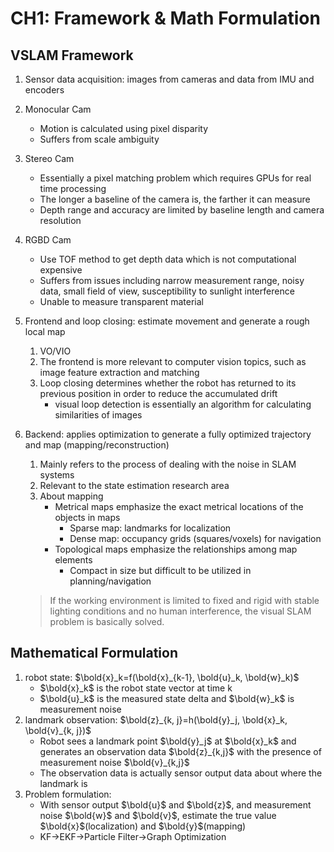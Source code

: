 # CH1: Framework & Math Formulation

## VSLAM Framework

1.  Sensor data acquisition: images from cameras and data from IMU and encoders
   1. Monocular Cam
      * Motion is calculated using pixel disparity
      * Suffers from scale ambiguity
   2. Stereo Cam
      * Essentially a pixel matching problem which requires GPUs for real time processing
      * The longer a baseline of the camera is, the farther it can measure
      * Depth range and accuracy are limited by baseline length and camera resolution
   3. RGBD Cam
      * Use TOF method to get depth data which is not computational expensive
      * Suffers from issues including narrow measurement range, noisy data, small field of view, susceptibility to sunlight interference
      * Unable to measure transparent material
2. Frontend and loop closing: estimate movement and generate a rough local map
   1. VO/VIO
   2. The frontend is more relevant to computer vision topics, such as image feature extraction and matching
   3. Loop closing determines whether the robot has returned to its previous position in order to reduce the accumulated drift
      * visual loop detection is essentially an algorithm for calculating similarities of images
3. Backend: applies optimization to generate a fully optimized trajectory and map (mapping/reconstruction)
   1. Mainly refers to the process of dealing with the noise in SLAM systems
   2. Relevant to the state estimation research area
   3. About mapping
      * Metrical maps emphasize the exact metrical locations of the objects in maps
        * Sparse map: landmarks for localization
        * Dense map: occupancy grids (squares/voxels) for navigation
      * Topological maps emphasize the relationships among map elements
        * Compact in size but difficult to be utilized in planning/navigation
   
   > If the working environment is limited to fixed and rigid with stable lighting conditions and no human interference, the visual SLAM problem is basically solved.

## Mathematical Formulation

1. robot state: $\bold{x}_k=f(\bold{x}_{k-1}, \bold{u}_k, \bold{w}_k)$
   * $\bold{x}_k$ is the robot state vector at time k
   * $\bold{u}_k$ is the measured state delta and $\bold{w}_k$ is measurement noise
2. landmark observation: $\bold{z}_{k, j}=h(\bold{y}_j, \bold{x}_k, \bold{v}_{k, j})$
   * Robot sees a landmark point $\bold{y}_j$ at $\bold{x}_k$ and generates an observation data $\bold{z}_{k,j}$ with the presence of measurement noise $\bold{v}_{k,j}$
   * The observation data is actually sensor output data about where the landmark is
3. Problem formulation:
   * With sensor output $\bold{u}$ and $\bold{z}$, and measurement noise $\bold{w}$ and $\bold{v}$, estimate the true value $\bold{x}$(localization) and $\bold{y}$(mapping)
   * KF->EKF->Particle Filter->Graph Optimization
